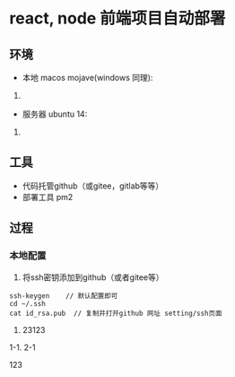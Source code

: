 # react, node 前端项目自动部署

## 环境
- 本地 macos mojave(windows 同理):
1. 
- 服务器 ubuntu  14:
1.

## 工具
- 代码托管github（或gitee，gitlab等等） 
- 部署工具 pm2

## 过程

### 本地配置
1. 将ssh密钥添加到github（或者gitee等）
```
ssh-keygen    // 默认配置即可
cd ~/.ssh
cat id_rsa.pub  // 复制并打开github 网址 setting/ssh页面

```
1. 23123

1-1. 
2-1

123



